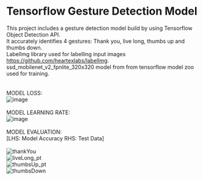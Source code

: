 # Tensorflow Gesture Detection Model

This project includes a gesture detection model build by using Tensorflow Object Detection API. <br>
It accurately identifies 4 gestures: Thank you, live long, thumbs up and thumbs down. <br>
LabelImg library used for labelling input images https://github.com/heartexlabs/labelImg. <br>
ssd_mobilenet_v2_fpnlite_320x320 model from from tensorflow model zoo used for training. <br>
<br>
<br>
MODEL LOSS: <br>
![image](https://user-images.githubusercontent.com/47503962/193424572-bc3aee4f-3a45-4047-8c03-ad579395091b.png)
<br>
<br>
MODEL LEARNING RATE: <br>
![image](https://user-images.githubusercontent.com/47503962/193424733-f52d9fc5-e76f-409a-af19-bd24e68e232d.png)
<br>
<br>
MODEL EVALUATION: <br>
[LHS: Model Accuracy RHS: Test Data] <br>
<br>
![thankYou](https://user-images.githubusercontent.com/47503962/193424915-c5a0d201-3309-41b2-a45b-d793e29c6412.png)
<br>
![liveLong_pt](https://user-images.githubusercontent.com/47503962/193425479-69d7cf64-fe1e-48ef-9c79-3ff2531102bf.png)
<br>
![thumbsUp_pt](https://user-images.githubusercontent.com/47503962/193425461-08bf01f6-6db6-4126-9af5-08418a99bc0d.png)
<br>
![thumbsDown](https://user-images.githubusercontent.com/47503962/193424969-7e74121b-e2ab-45da-8772-b5d0406e0c79.png)
<br>
